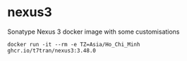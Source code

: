 # nexus3
Sonatype Nexus 3 docker image with some customisations

    docker run -it --rm -e TZ=Asia/Ho_Chi_Minh ghcr.io/t7tran/nexus3:3.48.0
